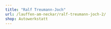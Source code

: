 ```yaml
---
title: "Ralf Treumann-Joch"
url: /lauffen-am-neckar/ralf-treumann-joch-2/
shop: Autowerkstatt
---
```

